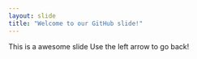 ```yaml
---
layout: slide
title: "Welcome to our GitHub slide!"
---
```

This is a awesome slide
Use the left arrow to go back!